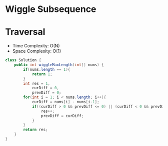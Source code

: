 # Wiggle Subsequence

# Traversal

- Time Complexity: O(N)
- Space Complexity: O(1)

```java
class Solution {
    public int wiggleMaxLength(int[] nums) {
        if(nums.length == 1){
            return 1;
        }
        int res = 1,
            curDiff = 0,
            prevDiff = 0;
        for(int i = 1; i < nums.length; i++){
            curDiff = nums[i] - nums[i-1];
            if((curDiff > 0 && prevDiff <= 0) || (curDiff < 0 && prevDiff >= 0)){
                res++;
                prevDiff = curDiff;
            }
        }
        return res;
    }
}
```
